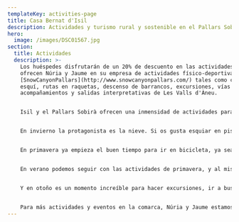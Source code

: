 ```yaml
---
templateKey: activities-page
title: Casa Bernat d'Isil
description: Actividades y turismo rural y sostenible en el Pallars Sobirà
hero:
  image: /images/DSC01567.jpg
section:
  title: Actividades
  description: >-
    Los huéspedes disfrutarán de un 20% de descuento en las actividades que
    ofrecen Núria y Jaume en su empresa de actividades físico-deportivas
    [SnowCanyonPallars](http://www.snowcanyonpallars.com/) tales como clases de
    esquí, rutas en raquetas, descenso de barrancos, excursiones, vías ferratas,
    acompañamientos y salidas interpretativas de Les Valls d'Àneu.


    Isil y el Pallars Sobirà ofrecen una inmensidad de actividades para todos los públicos, desde deportivas a lúdicas, culturales y gastronómicas.


    En invierno la protagonista es la nieve. Si os gusta esquiar en pistas tenemos Baqueira-Beret (17min hasta el aparcamiento de La Peülla), Espot-Esquí, Port-Ainé y Tavascan. Si lo que buscáis es esquí de fondo tenemos Tavascan, Virós-Vall Ferrera y Pla de Beret. El territorio también nos ofrece la oportunidad de hacer diferentes rutas con raquetas. Y las opciones de rutas de esquí de montaña son inagotables.


    En primavera ya empieza el buen tiempo para ir en bicicleta, ya sea la de carretera o la de montaña. Para ambas les Valls d'Àneu y El Pallars ofrecen unos itinerarios espectaculares. También comienzan las actividades de agua tan emocionantes como los barrancos o el rafting.


    En verano podemos seguir con las actividades de primavera, y al mismo tiempo, a Valls d'Àneu se suman los festivales culturales Esbaiola't, Dansàneu, Feira de la Cerveza d'Esterri d'Àneu, Festival de Música Antigua de los Pirineos, bajadas de fallas en Isil, València d'Àneu y Alós, fiestas mayores cada fin de semana y varias ferias, entre otras.


    Y en otoño es un momento increíble para hacer excursiones, ir a buscar setas o escuchar la brama del ciervo y contemplar el precioso espectáculo de los colores de los bosques.


    Para más actividades y eventos en la comarca, Núria y Jaume estamos a vuestra disposición para informaros.  También podéis informaros de todo consultando la web de [Turismo de Les Valls d'Àneu](https://www.turismevallsdaneu.com).
---
```

